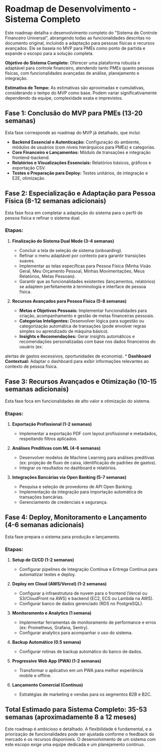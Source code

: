 # Roadmap de Desenvolvimento - Sistema Completo

Este roadmap detalha o desenvolvimento completo do "Sistema de Controle Financeiro Universal", abrangendo todas as funcionalidades descritas no documento original, incluindo a adaptação para pessoas físicas e recursos avançados. Ele se baseia no MVP para PMEs como ponto de partida e expande o escopo para a solução completa.

**Objetivo do Sistema Completo:** Oferecer uma plataforma robusta e adaptável para controle financeiro, atendendo tanto PMEs quanto pessoas físicas, com funcionalidades avançadas de análise, planejamento e integração.

**Estimativa de Tempo:** As estimativas são aproximadas e cumulativas, considerando o tempo do MVP como base. Podem variar significativamente dependendo da equipe, complexidade exata e imprevistos.

## Fase 1: Conclusão do MVP para PMEs (13-20 semanas)

Esta fase corresponde ao roadmap do MVP já detalhado, que inclui:

*   **Backend Essencial e Autenticação:** Configuração do ambiente, módulos de usuários (com níveis hierárquicos para PMEs) e categorias.
*   **Core Financeiro e Lançamentos:** Módulo de transações e integração frontend-backend.
*   **Relatórios e Visualizações Essenciais:** Relatórios básicos, gráficos e exportação CSV.
*   **Testes e Preparação para Deploy:** Testes unitários, de integração e E2E, otimização.

## Fase 2: Especialização e Adaptação para Pessoa Física (8-12 semanas adicionais)

Esta fase foca em completar a adaptação do sistema para o perfil de pessoa física e refinar o sistema dual.

### Etapas:

1.  **Finalização do Sistema Dual Mode (3-4 semanas)**
    *   Concluir a tela de seleção de sistema (onboarding).
    *   Refinar o menu adaptável por contexto para garantir transições suaves.
    *   Implementar as telas específicas para Pessoa Física (Minha Visão Geral, Meu Orçamento Pessoal, Minhas Movimentações, Meus Relatórios, Metas Pessoais).
    *   Garantir que as funcionalidades existentes (lançamentos, relatórios) se adaptem perfeitamente à terminologia e interface de pessoa física.

2.  **Recursos Avançados para Pessoa Física (5-8 semanas)**
    *   **Metas e Objetivos Pessoais:** Implementar funcionalidades para criação, acompanhamento e gestão de metas financeiras pessoais.
    *   **Categorias Inteligentes:** Desenvolver lógica para sugestão ou categorização automática de transações (pode envolver regras simples ou aprendizado de máquina básico).
    *   **Insights e Recomendações:** Gerar insights automáticos e recomendações personalizadas com base nos dados financeiros do usuário (ex: 


alertas de gastos excessivos, oportunidades de economia).
    *   **Dashboard Contextual:** Adaptar o dashboard para exibir informações relevantes ao contexto de pessoa física.

## Fase 3: Recursos Avançados e Otimização (10-15 semanas adicionais)

Esta fase foca em funcionalidades de alto valor e otimização do sistema.

### Etapas:

1.  **Exportação Profissional (1-2 semanas)**
    *   Implementar a exportação PDF com layout profissional e metadados, respeitando filtros aplicados.

2.  **Análises Preditivas com ML (4-6 semanas)**
    *   Desenvolver modelos de Machine Learning para análises preditivas (ex: projeção de fluxo de caixa, identificação de padrões de gastos).
    *   Integrar os resultados no dashboard e relatórios.

3.  **Integrações Bancárias via Open Banking (5-7 semanas)**
    *   Pesquisa e seleção de provedores de API Open Banking.
    *   Implementação da integração para importação automática de transações bancárias.
    *   Gerenciamento de credenciais e segurança.

## Fase 4: Deploy, Monitoramento e Lançamento (4-6 semanas adicionais)

Esta fase prepara o sistema para produção e lançamento.

### Etapas:

1.  **Setup de CI/CD (1-2 semanas)**
    *   Configurar pipelines de Integração Contínua e Entrega Contínua para automatizar testes e deploy.

2.  **Deploy em Cloud (AWS/Vercel) (1-2 semanas)**
    *   Configurar a infraestrutura de nuvem para o frontend (Vercel ou S3/CloudFront na AWS) e backend (EC2, ECS ou Lambda na AWS).
    *   Configurar banco de dados gerenciado (RDS no PostgreSQL).

3.  **Monitoramento e Analytics (1 semana)**
    *   Implementar ferramentas de monitoramento de performance e erros (ex: Prometheus, Grafana, Sentry).
    *   Configurar analytics para acompanhar o uso do sistema.

4.  **Backup Automático (0.5 semana)**
    *   Configurar rotinas de backup automático do banco de dados.

5.  **Progressive Web App (PWA) (1-2 semanas)**
    *   Transformar o aplicativo em um PWA para melhor experiência mobile e offline.

6.  **Lançamento Comercial (Contínuo)**
    *   Estratégias de marketing e vendas para os segmentos B2B e B2C.

## Total Estimado para Sistema Completo: 35-53 semanas (aproximadamente 8 a 12 meses)

Este roadmap é ambicioso e detalhado. A flexibilidade é fundamental, e a priorização de funcionalidades pode ser ajustada conforme o feedback do mercado e os recursos disponíveis. O desenvolvimento de um sistema com este escopo exige uma equipe dedicada e um planejamento contínuo.

